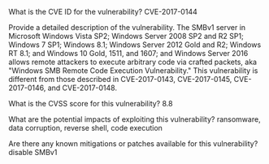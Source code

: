 What is the CVE ID for the vulnerability?
CVE-2017-0144

Provide a detailed description of the vulnerability.
The SMBv1 server in Microsoft Windows Vista SP2; Windows Server 2008 SP2 and R2 SP1; Windows 7 SP1; Windows 8.1; Windows Server 2012 Gold and R2; Windows RT 8.1; and Windows 10 Gold, 1511, and 1607; and Windows Server 2016 allows remote attackers to execute arbitrary code via crafted packets, aka "Windows SMB Remote Code Execution Vulnerability." This vulnerability is different from those described in CVE-2017-0143, CVE-2017-0145, CVE-2017-0146, and CVE-2017-0148.

What is the CVSS score for this vulnerability?
8.8

What are the potential impacts of exploiting this vulnerability?
ransomware, data corruption, reverse shell, code execution

Are there any known mitigations or patches available for this vulnerability?
disable SMBv1
